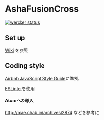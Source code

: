 # AshaFusionCross
[![wercker status](https://app.wercker.com/status/48f4d8ae121c28691e2c4f767c99eb47/m "wercker status")](https://app.wercker.com/project/bykey/48f4d8ae121c28691e2c4f767c99eb47)

## Set up
[Wiki](https://github.com/asha-nepal/AshaFusionCross/wiki/Set-up) を参照

## Coding style
[Airbnb JavaScript Style Guide](https://github.com/airbnb/javascript)に準拠

[ESLinter](http://eslint.org/)を使用

#### Atomへの導入
http://mae.chab.in/archives/2874 などを参考に
